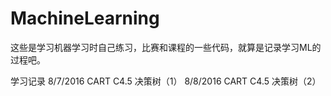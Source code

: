 # MachineLearning

这些是学习机器学习时自己练习，比赛和课程的一些代码，就算是记录学习ML的过程吧。

学习记录
8/7/2016 CART  C4.5 决策树（1）
8/8/2016 CART  C4.5 决策树（2）